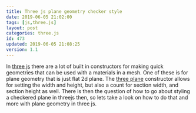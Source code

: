```yaml
---
title: Three js plane geometry checker style
date: 2019-06-05 21:02:00
tags: [js,three.js]
layout: post
categories: three.js
id: 473
updated: 2019-06-05 21:08:25
version: 1.1
---
```


In [three js](https://threejs.org/) there are a lot of built in constructors for making quick geometries that can be used with a materials in a mesh. One of these is for plane geometry that is just flat 2d plane. The [three plane](https://threejs.org/docs/#api/en/geometries/PlaneGeometry) constructor allows for setting the width and height, but also a count for section width, and section height as well. There is then the question of how to go about styling a checkered plane in threejs then, so lets take a look on how to do that and more with plane geometry in three js.

<!-- more -->
